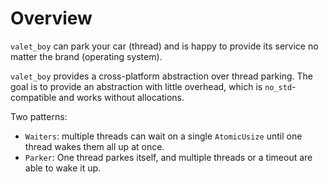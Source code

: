 # Overview

`valet_boy` can park your car (thread) and is happy to provide its service no matter the brand
(operating system).

`valet_boy` provides a cross-platform abstraction over thread parking. The goal is to provide an
abstraction with little overhead, which is `no_std`-compatible and works without allocations.

Two patterns:
- `Waiters`: multiple threads can wait on a single `AtomicUsize` until one thread wakes them all up at once.
- `Parker`: One thread parkes itself, and multiple threads or a timeout are able to wake it up.
